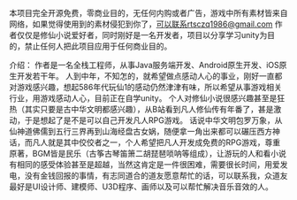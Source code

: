 本项目完全开源免费，零商业目的，无任何内购或者广告，游戏中所有素材皆来自网络，如果觉得使用到的素材侵犯到你了，可以联系rtsczq1986@gmail.com
作者仅仅是修仙小说爱好者，同时刚好是一名开发者，项目以分享学习unity为目的，禁止任何人把此项目应用于任何商业目的。 

介绍：
作者是一名全栈工程师，从事Java服务端开发、Android原生开发、iOS原生开发若干年。
人到中年，不知怎的，就希望做点感动人心的事业，刚好一直都对游戏感兴趣，想起586年代玩仙1的感动仍然津津有味，所以希望从事游戏相关行业，用游戏感动人心，目前正在自学unity。
个人对修仙小说很感兴趣甚至是狂热（其实只要是古中华文明都感兴趣），从B站看到凡人修仙传有年番了，甚是激动，于是想起了是不是可以自己开发凡人RPG游戏。
话说中华文明包罗万象，从仙神道佛儒到五行三界再到山海经盘古女娲，随便拿一角出来都可以碾压西方神话，而凡人就是其中佼佼者之一，个人希望把凡人开发成免费的RPG游戏，尊重原著，BGM皆是民乐（古筝古琴笛箫二胡琵琶唢呐等组成），让游玩的人和看小说有相同的感受体验甚至是超越，当然这肯定是一件很困难，需要很长时间，用爱发电，没有金钱回报的事情，有志同道合的道友愿意帮忙的话，可以联系我，众道友最好是UI设计师、建模师、U3D程序、画师以及可以帮忙解决音乐音效的人。
